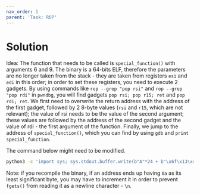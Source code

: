 ```yaml
---
nav_order: 1
parent: 'Task: ROP'
---
```


# Solution

Idea: The function that needs to be called is `special_function()` with arguments 6 and 9.
The binary is a 64-bits ELF, therefore the parameters are no longer taken from the stack - they are taken from registers `esi` and `edi` in this order;
in order to set these registers, you need to execute 2 gadgets.
By using commands like `rop --grep "pop rsi"` and `rop --grep "pop rdi"` in `pwndbg`, you will find gadgets `pop rsi; pop r15; ret` and `pop rdi; ret`.
We first need to overwrite the return address with the address of the first gadget, followed by 2 8-byte values (`rsi` and `r15`, which are not relevant);
the value of rsi needs to be the value of the second argument;
these values are followed by the address of the second gadget and the value of rdi - the first argument of the function.
Finally, we jump to the address of `special_function()`, which you can find by using `gdb` and `print special_function`.

The command below might need to be modified.

```sh
python3 -c 'import sys; sys.stdout.buffer.write(b"A"*24 + b"\x6f\x13\x40\x00\x00\x00\x00\x00" + b"\x09\x00\x00\x00\x00\x00\x00\x00" + b"\x00\x00\x00\x00\x00\x00\x00\x00" + b"\x71\x13\x40\x00\x00\x00\x00\x00" + b"\x06\x00\x00\x00\x00\x00\x00\x00" + b"\xc6\x12\x40\x00\x00\x00\x00\x00")' | ./rop
```

Note: if you recompile the binary, if an address ends up having `0a` as its least significant byte, you may have to increment it in order to prevent `fgets()` from reading it as a newline character - `\n`.
